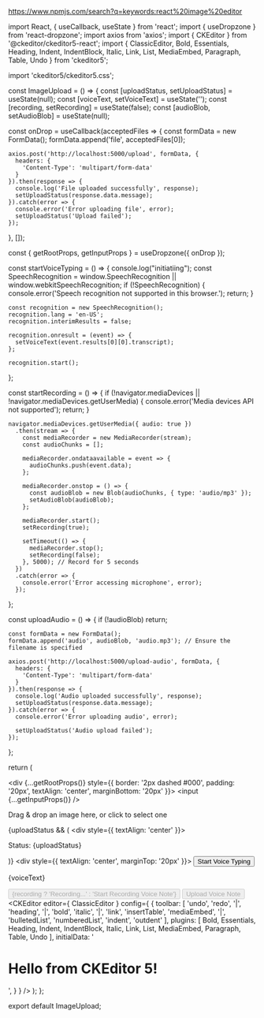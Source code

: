 https://www.npmjs.com/search?q=keywords:react%20image%20editor





import React, { useCallback, useState } from 'react';
import { useDropzone } from 'react-dropzone';
import axios from 'axios';
import { CKEditor } from '@ckeditor/ckeditor5-react';
import {
  ClassicEditor,
  Bold,
  Essentials,
  Heading,
  Indent,
  IndentBlock,
  Italic,
  Link,
  List,
  MediaEmbed,
  Paragraph,
  Table,
  Undo
} from 'ckeditor5';

import 'ckeditor5/ckeditor5.css';

const ImageUpload = () => {
  const [uploadStatus, setUploadStatus] = useState(null);
  const [voiceText, setVoiceText] = useState('');
  const [recording, setRecording] = useState(false);
  const [audioBlob, setAudioBlob] = useState(null);

  const onDrop = useCallback(acceptedFiles => {
    const formData = new FormData();
    formData.append('file', acceptedFiles[0]);

    axios.post('http://localhost:5000/upload', formData, {
      headers: {
        'Content-Type': 'multipart/form-data'
      }
    }).then(response => {
      console.log('File uploaded successfully', response);
      setUploadStatus(response.data.message);
    }).catch(error => {
      console.error('Error uploading file', error);
      setUploadStatus('Upload failed');
    });
  }, []);

  const { getRootProps, getInputProps } = useDropzone({ onDrop });

  const startVoiceTyping = () => {
    console.log("initiatiing");
    const SpeechRecognition = window.SpeechRecognition || window.webkitSpeechRecognition;
    if (!SpeechRecognition) {
      console.error('Speech recognition not supported in this browser.');
      return;
    }

    const recognition = new SpeechRecognition();
    recognition.lang = 'en-US';
    recognition.interimResults = false;

    recognition.onresult = (event) => {
      setVoiceText(event.results[0][0].transcript);
    };

    recognition.start();
  };

  const startRecording = () => {
    if (!navigator.mediaDevices || !navigator.mediaDevices.getUserMedia) {
      console.error('Media devices API not supported');
      return;
    }
  
    navigator.mediaDevices.getUserMedia({ audio: true })
      .then(stream => {
        const mediaRecorder = new MediaRecorder(stream);
        const audioChunks = [];
  
        mediaRecorder.ondataavailable = event => {
          audioChunks.push(event.data);
        };
  
        mediaRecorder.onstop = () => {
          const audioBlob = new Blob(audioChunks, { type: 'audio/mp3' });
          setAudioBlob(audioBlob);
        };
  
        mediaRecorder.start();
        setRecording(true);
  
        setTimeout(() => {
          mediaRecorder.stop();
          setRecording(false);
        }, 5000); // Record for 5 seconds
      })
      .catch(error => {
        console.error('Error accessing microphone', error);
      });
  };
  
  const uploadAudio = () => {
    if (!audioBlob) return;

    const formData = new FormData();
    formData.append('audio', audioBlob, 'audio.mp3'); // Ensure the filename is specified

    axios.post('http://localhost:5000/upload-audio', formData, {
      headers: {
        'Content-Type': 'multipart/form-data'
      }
    }).then(response => {
      console.log('Audio uploaded successfully', response);
      setUploadStatus(response.data.message);
    }).catch(error => {
      console.error('Error uploading audio', error);
      
      setUploadStatus('Audio upload failed');
    });
  };

  return (
    <div>
      <div {...getRootProps()} style={{ border: '2px dashed #000', padding: '20px', textAlign: 'center', marginBottom: '20px' }}>
        <input {...getInputProps()} />
        <p>Drag & drop an image here, or click to select one</p>
      </div>
      {uploadStatus && (
        <div style={{ textAlign: 'center' }}>
          <p>Status: {uploadStatus}</p>
        </div>
      )}
      <div style={{ textAlign: 'center', marginTop: '20px' }}>
        <button onClick={startVoiceTyping}>Start Voice Typing</button>
        <p>{voiceText}</p>
        <button onClick={startRecording} disabled={recording}>
          {recording ? 'Recording...' : 'Start Recording Voice Note'}
        </button>
        <button onClick={uploadAudio} disabled={!audioBlob}>
          Upload Voice Note
        </button>
      </div>
      <CKEditor
      editor={ ClassicEditor }
      config={ {
        toolbar: [
          'undo', 'redo', '|',
          'heading', '|', 'bold', 'italic', '|',
          'link', 'insertTable', 'mediaEmbed', '|',
          'bulletedList', 'numberedList', 'indent', 'outdent'
        ],
        plugins: [
          Bold,
          Essentials,
          Heading,
          Indent,
          IndentBlock,
          Italic,
          Link,
          List,
          MediaEmbed,
          Paragraph,
          Table,
          Undo
        ],
        initialData: '<h1>Hello from CKEditor 5!</h1>',
      } }
    />
    </div>
  );
};

export default ImageUpload;
